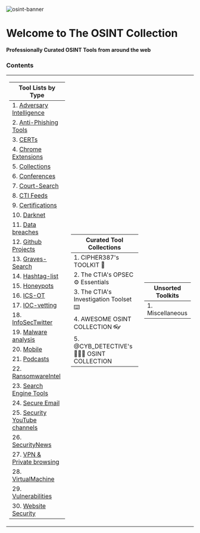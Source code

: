 
![osint-banner](https://github.com/chatala1/OSINT-KIT/assets/16328550/f2addaaf-c977-4b5a-8881-88c4081640ed)

# Welcome to The OSINT Collection
**Professionally Curated OSINT Tools from around the web**

### Contents

<table style="align-items:top;">
<tr>
<td>

| **Tool Lists by Type** |
|---|
| 1. [Adversary Intelligence](/type/Adversary%20Intelligence.md) |
| 2. [Anti-Phishing Tools](/type/Anti-Phishing%20Tools.md) |
| 3. [CERTs](/type/CERTs.md) |
| 4. [Chrome Extensions](/type/Chrome%20Extensions.md) |
| 5. [Collections](/type/Collections.md) |
| 6. [Conferences](/type/Conferences.md) |
| 7. [Court-Search](/type/Court-Search.md) |
| 8. [CTI Feeds](/type/CTI%20Feeds.md) |
| 9. [Certifications](/type/Certifications.md) |
| 10. [Darknet](/type/Darknet.md) |
| 11. [Data breaches](/type/Data%20breaches.md) |
| 12. [Github Projects](/type/Github%20Projects.md) |
| 13. [Graves-Search](/type/Graves-Search.md) |
| 14. [Hashtag-list](/type/Hashtag-list.md) |
| 15. [Honeypots](/type/Honeypots.md) |
| 16. [ICS-OT](/type/ICS-OT.md) |
| 17. [IOC-vetting](/type/IOC-vetting.md) |
| 18. [InfoSecTwitter](/type/InfoSecTwitter.md) |
| 19. [Malware analysis](/type/Malware%20analysis.md) |
| 20. [Mobile](/type/Mobile.md) |
| 21. [Podcasts](/type/Podcasts.md) |
| 22. [RansomwareIntel](/type/RansomwareIntel.md) |
| 23. [Search Engine Tools](/type/Search%20Engine%20Tools.md) |
| 24. [Secure Email](/type/Secure%20Email.md) |
| 25. [Security YouTube channels](/type/Security%20YouTube%20channels.md) |
| 26. [SecurityNews](/type/SecurityNews.md) |
| 27. [VPN & Private browsing](/type/VPN%20%26%20Private%20browsing.md) |
| 28. [VirtualMachine](/type/VirtualMachine.md) |
| 29. [Vulnerabilities](/type/Vulnerabilities.md) |
| 30. [Website Security](/type/Website%20Security.md) |

</td>
<td>

| **Curated Tool Collections** |
|---|
|1. CIPHER387's TOOLKIT 👾|
|2. The CTIA's OPSEC ⚙️ Essentials|
|3. The CTIA's Investigation Toolset ⌨️|
|4. AWESOME OSINT COLLECTION 👓|
|5. @CYB_DETECTIVE's 🕵🏼‍♂️ OSINT COLLECTION|

</td>
<td>

| **Unsorted Toolkits** |
|---|
|1. Miscellaneous|

</td>
</tr>
</table>
